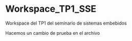 # Workspace_TP1_SSE
Workspace del TP1 del seminario de sistemas embebidos

Hacemos un cambio de prueba en el archivo
